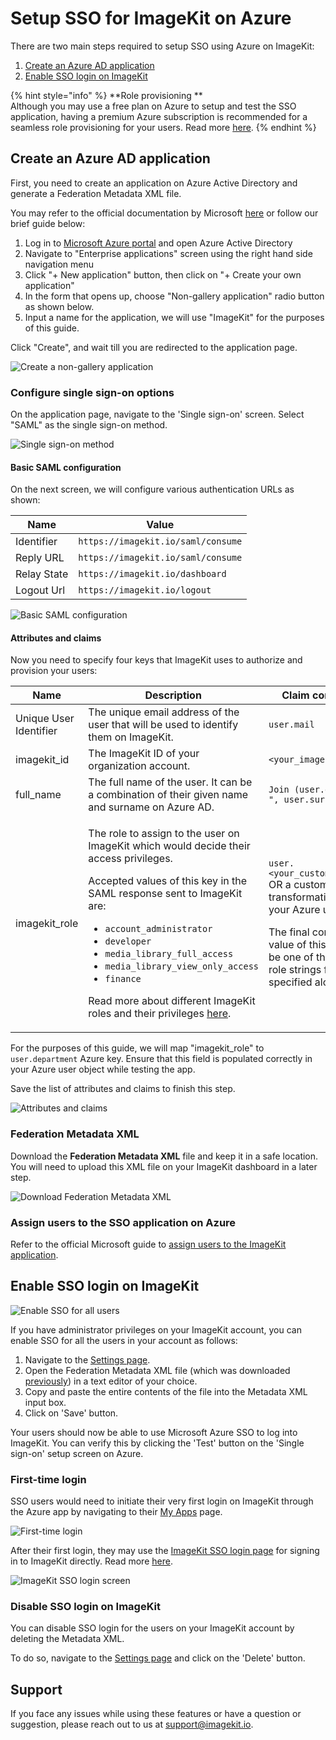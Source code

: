 # Setup SSO for ImageKit on Azure

There are two main steps required to setup SSO using Azure on ImageKit:

1. [Create an Azure AD application](#create-an-azure-ad-application)
1. [Enable SSO login on ImageKit](#enable-sso-login-on-imagekit)

{% hint style="info" %}
**Role provisioning ** \
Although you may use a free plan on Azure to setup and test the SSO application, having a premium Azure subscription is recommended for a seamless role provisioning for your users. Read more [here](#attributes-and-claims).
{% endhint %}


## Create an Azure AD application

First, you need to create an application on Azure Active Directory and generate a Federation Metadata XML file.

You may refer to the official documentation by Microsoft [here](https://docs.microsoft.com/en-us/azure/active-directory/manage-apps/configure-single-sign-on-portal) or follow our brief guide below:

1. Log in to [Microsoft Azure portal](https://portal.azure.com) and open Azure Active Directory
1. Navigate to "Enterprise applications" screen using the right hand side navigation menu
1. Click "+ New application" button, then click on "+ Create your own application"
1. In the form that opens up, choose "Non-gallery application" radio button as shown below. 
1. Input a name for the application, we will use "ImageKit" for the purposes of this guide.

Click "Create", and wait till you are redirected to the application page.

![Create a non-gallery application](<../../.gitbook/assets/sso-setup-azure-1.png>)

### Configure single sign-on options

On the application page, navigate to the 'Single sign-on' screen. Select "SAML" as the single sign-on method.

![Single sign-on method](<../../.gitbook/assets/sso-setup-azure-2.png>)

#### Basic SAML configuration

On the next screen, we will configure various authentication URLs as shown:

| Name                  | Value                                          |
| --------------------- | ---------------------------------------------- |
| Identifier            | `https://imagekit.io/saml/consume`             |
| Reply URL             | `https://imagekit.io/saml/consume`             |
| Relay State           | `https://imagekit.io/dashboard`                |
| Logout Url            | `https://imagekit.io/logout`                   |


![Basic SAML configuration](<../../.gitbook/assets/sso-setup-azure-3.png>)

#### Attributes and claims

Now you need to specify four keys that ImageKit uses to authorize and provision your users:

| Name                         | Description                                         | Claim composition                                                                          |
| ---------------------------- | --------------------------------------------------- | ---------------------------------------------------------------------------------------------------- |
| Unique User Identifier       | The unique email address of the user that will be used to identify them on ImageKit. | `user.mail`                                                                                          |
| imagekit_id                  | The ImageKit ID of your organization account.  | `<your_imagekit_id>`                                                                                 |
| full_name                    | The full name of the user. It can be a combination of their given name and surname on Azure AD.  | `Join (user.givenname, " ", user.surname)`                                                           |
| imagekit_role                | <p>The role to assign to the user on ImageKit which would decide their access privileges.</p><p><p>Accepted values of this key in the SAML response sent to ImageKit are: <ul><li><code>account_administrator</code></li> <li><code>developer</code></li> <li><code>media_library_full_access</code></li> <li><code>media_library_view_only_access</code></li><li><code>finance</code></li></ul></p><p></p></p><p>Read more about different ImageKit roles and their privileges [here](../user-access-management.md).</p> | <p><code>user.<your_custom_attribute></code> OR a custom transformation, as per your Azure user schema.</p><p></p><p>The final computed value of this claim **must** be one of the accepted role strings from the list specified alongside.</p>      |

For the purposes of this guide, we will map "imagekit_role" to `user.department` Azure key. Ensure that this field is populated correctly in your Azure user object while testing the app.

Save the list of attributes and claims to finish this step.

![Attributes and claims](<../../.gitbook/assets/sso-setup-azure-4.png>)

### Federation Metadata XML

Download the **Federation Metadata XML** file and keep it in a safe location. You will need to upload this XML file on your ImageKit dashboard in a later step.

![Download Federation Metadata XML](<../../.gitbook/assets/sso-setup-azure-5.png>)

### Assign users to the SSO application on Azure

Refer to the official Microsoft guide to [assign users to the ImageKit application](https://docs.microsoft.com/en-us/azure/active-directory/manage-apps/add-application-portal-assign-users).


## Enable SSO login on ImageKit

![Enable SSO for all users](<../../.gitbook/assets/sso-config-screen.png>)

If you have administrator privileges on your ImageKit account, you can enable SSO for all the users in your account as follows:

1. Navigate to the [Settings page](https://imagekit.io/dashboard/settings/single-sign-on). 
1. Open the Federation Metadata XML file (which was downloaded [previously](#federation-metadata-xml)) in a text editor of your choice. 
1. Copy and paste the entire contents of the file into the Metadata XML input box.
1. Click on 'Save' button.

Your users should now be able to use Microsoft Azure SSO to log into ImageKit. You can verify this by clicking the 'Test' button on the 'Single sign-on' setup screen on Azure.

### First-time login

SSO users would need to initiate their very first login on ImageKit through the Azure app by navigating to their [My Apps](https://myapps.microsoft.com/) page.

![First-time login](<../../.gitbook/assets/sso-setup-azure-6.png>)

After their first login, they may use the [ImageKit SSO login page](https://imagekit.io/single-sign-on) for signing in to ImageKit directly. Read more [here](README.md#register-a-new-user-on-imagekit-using-sso).

![ImageKit SSO login screen](<../../.gitbook/assets/sso-login-screen.png>)

### Disable SSO login on ImageKit

You can disable SSO login for the users on your ImageKit account by deleting the Metadata XML. 

To do so, navigate to the [Settings page](https://imagekit.io/dashboard/settings/single-sign-on) and click on the 'Delete' button.


## Support

If you face any issues while using these features or have a question or suggestion, please reach out to us at support@imagekit.io.
